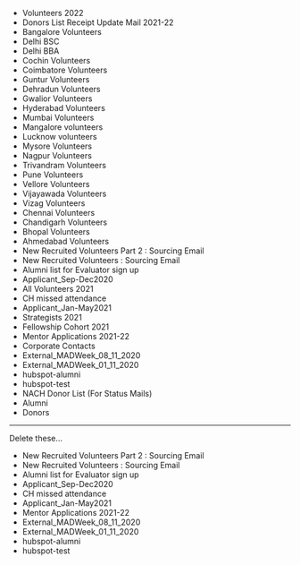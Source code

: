 - Volunteers 2022
- Donors List Receipt Update Mail 2021-22
- Bangalore Volunteers
- Delhi BSC
- Delhi BBA
- Cochin Volunteers
- Coimbatore Volunteers
- Guntur Volunteers
- Dehradun Volunteers
- Gwalior Volunteers
- Hyderabad Volunteers
- Mumbai Volunteers
- Mangalore volunteers
- Lucknow volunteers
- Mysore Volunteers
- Nagpur Volunteers
- Trivandram Volunteers
- Pune Volunteers
- Vellore Volunteers
- Vijayawada Volunteers
- Vizag Volunteers
- Chennai Volunteers
- Chandigarh Volunteers
- Bhopal Volunteers
- Ahmedabad Volunteers
- New Recruited Volunteers Part 2 : Sourcing Email
- New Recruited Volunteers : Sourcing Email
- Alumni list for Evaluator sign up
- Applicant_Sep-Dec2020
- All Volunteers 2021
- CH missed attendance
- Applicant_Jan-May2021
- Strategists 2021
- Fellowship Cohort 2021
- Mentor Applications 2021-22
- Corporate Contacts
- External_MADWeek_08_11_2020
- External_MADWeek_01_11_2020
- hubspot-alumni
- hubspot-test
- NACH Donor List (For Status Mails)
- Alumni
- Donors


---

Delete these...

- New Recruited Volunteers Part 2 : Sourcing Email
- New Recruited Volunteers : Sourcing Email
- Alumni list for Evaluator sign up
- Applicant_Sep-Dec2020
- CH missed attendance
- Applicant_Jan-May2021
- Mentor Applications 2021-22
- External_MADWeek_08_11_2020
- External_MADWeek_01_11_2020
- hubspot-alumni
- hubspot-test

